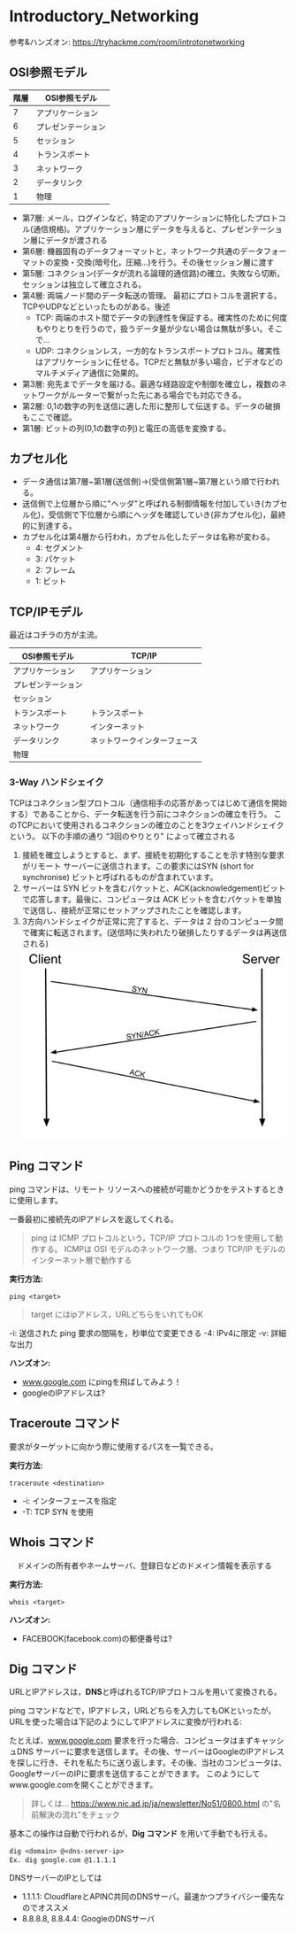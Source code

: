 # Introductory_Networking

参考&ハンズオン: https://tryhackme.com/room/introtonetworking

## OSI参照モデル
|階層|OSI参照モデル|
|---|---|
|7|アプリケーション|
|6|プレゼンテーション|
|5|セッション|
|4|トランスポート|
|3|ネットワーク|
|2|データリンク|
|1|物理|

- 第7層: メール，ログインなど，特定のアプリケーションに特化したプロトコル(通信規格)。アプリケーション層にデータを与えると、プレゼンテーション層にデータが渡される
- 第6層: 機器固有のデータフォーマットと，ネットワーク共通のデータフォーマットの変換・交換(暗号化，圧縮...)を行う。その後セッション層に渡す
- 第5層: コネクション(データが流れる論理的通信路)の確立。失敗なら切断。
セッションは独立して確立される。
- 第4層: 両端ノード間のデータ転送の管理。
最初にプロトコルを選択する。TCPやUDPなどといったものがある。後述
    - TCP: 両端のホスト間でデータの到達性を保証する。確実性のために何度もやりとりを行うので，扱うデータ量が少ない場合は無駄が多い。そこで...
    - UDP: コネクションレス，一方的なトランスポートプロトコル。確実性はアプリケーションに任せる。TCPだと無駄が多い場合，ビデオなどのマルチメディア通信に効果的。
- 第3層: 宛先までデータを届ける。最適な経路設定や制御を確立し，複数のネットワークがルーターで繋がった先にある場合でも対応できる。
- 第2層: 0,1の数字の列を送信に適した形に整形して伝送する。データの破損もここで確認。
- 第1層: ビットの列(0,1の数字の列)と電圧の高低を変換する。

## カプセル化
- データ通信は第7層~第1層(送信側)→(受信側第1層~第7層という順で行われる。
- 送信側で上位層から順に"ヘッダ"と呼ばれる制御情報を付加していき(カプセル化)，受信側で下位層から順にヘッダを確認していき(非カプセル化)，最終的に到達する。
- カプセル化は第4層から行われ，カプセル化したデータは名称が変わる。
  - 4: セグメント
  - 3: パケット
  - 2: フレーム
  - 1: ビット

## TCP/IPモデル
最近はコチラの方が主流。


|OSI参照モデル|TCP/IP|
|---|---|
|アプリケーション|アプリケーション|
|プレゼンテーション||
|セッション||
|トランスポート|トランスポート|
|ネットワーク|インターネット|
|データリンク|ネットワークインターフェース|
|物理||

### 3-Way ハンドシェイク
TCPはコネクション型プロトコル（通信相手の応答があってはじめて通信を開始する）であることから、データ転送を行う前にコネクションの確立を行う。
このTCPにおいて使用されるコネクションの確立のことを3ウェイハンドシェイクという。
以下の手順の通り “3回のやりとり" によって確立される

1. 接続を確立しようとすると、まず、接続を初期化することを示す特別な要求がリモート サーバーに送信されます。この要求にはSYN (short for synchronise) ビットと呼ばれるものが含まれています。
2. サーバーは SYN ビットを含むパケットと、ACK(acknowledgement)ビットで応答します。最後に、コンピュータは ACK ビットを含むパケットを単独で送信し、接続が正常にセットアップされたことを確認します。
3. 3方向ハンドシェイクが正常に完了すると、データは 2 台のコンピュータ間で確実に転送されます。(送信時に失われたり破損したりするデータは再送信される)
![](png/ni-2.png)

## Ping コマンド
ping コマンドは、リモート リソースへの接続が可能かどうかをテストするときに使用します。

一番最初に接続先のIPアドレスを返してくれる。

> ping は ICMP プロトコルという，TCP/IP プロトコルの 1つを使用して動作する。
> ICMPは OSI モデルのネットワーク層、つまり TCP/IP モデルのインターネット層で動作する

**実行方法:**
```
ping <target>
```
> target にはipアドレス，URLどちらをいれてもOK

-i: 送信された ping 要求の間隔を，秒単位で変更できる
-4: IPv4に限定
-v: 詳細な出力

**ハンズオン:** 
- www.google.com にpingを飛ばしてみよう！
- googleのIPアドレスは?

## Traceroute コマンド
要求がターゲットに向かう際に使用するパスを一覧できる。

**実行方法:**
```
traceroute <destination>
```

- -i: インターフェースを指定
-  -T: TCP SYN を使用

## Whois コマンド
　ドメインの所有者やネームサーバ、登録日などのドメイン情報を表示する


**実行方法:**
```
whois <target>
```

**ハンズオン:** 
- FACEBOOK(facebook.com)の郵便番号は?


## Dig コマンド

URLとIPアドレスは，**DNS**と呼ばれるTCP/IPプロトコルを用いて変換される。

ping コマンドなどで，IPアドレス，URLどちらを入力してもOKといったが，URLを使った場合は下記のようにしてIPアドレスに変換が行われる:

たとえば、www.google.com 要求を行った場合、コンピュータはまずキャッシュDNS サーバーに要求を送信します。その後、サーバーはGoogleのIPアドレスを探しに行き、それを私たちに送り返します。その後、当社のコンピュータは、GoogleサーバーのIPに要求を送信することができます。
このようにしてwww.google.comを開くことができます。

> 詳しくは... https://www.nic.ad.jp/ja/newsletter/No51/0800.html
の"名前解決の流れ"をチェック

基本この操作は自動で行われるが，**Dig コマンド** を用いて手動でも行える。

```
dig <domain> @<dns-server-ip>
Ex. dig google.com @1.1.1.1
```

DNSサーバーのIPとしては
- 1.1.1.1: CloudflareとAPINC共同のDNSサーバ。最速かつプライバシー優先なのでオススメ
- 8.8.8.8, 8.8.4.4: GoogleのDNSサーバ
